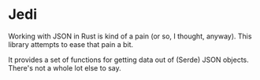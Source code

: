 # Jedi

Working with JSON in Rust is kind of a pain (or so, I thought, anyway). This
library attempts to ease that pain a bit.

It provides a set of functions for getting data out of (Serde) JSON objects.
There's not a whole lot else to say.

